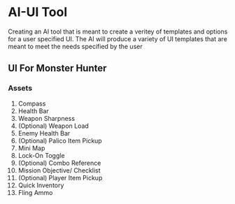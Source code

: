 # AI-UI Tool
Creating an AI tool that is meant to create a veritey of templates and options for a user specified UI.
The AI will produce a variety of UI templates that are meant to meet the needs specified by the user

## UI For Monster Hunter
### Assets
1. Compass
2. Health Bar
3. Weapon Sharpness
4. (Optional) Weapon Load
5. Enemy Health Bar
6. (Optional) Palico Item Pickup
7. Mini Map
8. Lock-On Toggle
9. (Optional) Combo Reference
10. Mission Objective/ Checklist
11. (Optional) Player Item Pickup
12. Quick Inventory
13. Fling Ammo